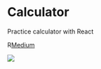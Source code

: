 # Calculator
Practice calculator with React

R[Medium](https://medium.com/@scps940327/js%E6%96%B0%E6%89%8B%E5%9C%B0%E4%B8%8B%E5%9F%8E-3f-%E8%A8%88%E7%AE%97%E6%A9%9F-calculator-a157f0b4042c)

![](https://i.imgur.com/wO09Ta3.png)
